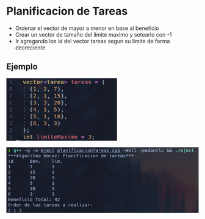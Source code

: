 # Planificacion de Tareas
-   Ordenar el vector de mayor a menor en base al beneficio
-   Crear un vector de tamaño del limite maximo y setearlo con -1
-   Ir agregando los id del vector tareas segun su limite de forma decreciente

## Ejemplo

![Ejemplo](EjemploClase.png)

![Ejecucion](ejecucion.png)
